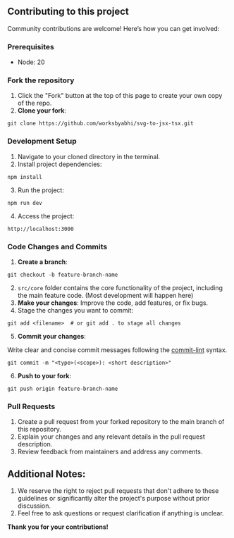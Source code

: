 ## Contributing to this project

Community contributions are welcome! Here’s how you can get involved:

### Prerequisites

- Node: 20

### Fork the repository

1. Click the "Fork" button at the top of this page to create your own copy of the repo.
2. <b>Clone your fork</b>:

```
git clone https://github.com/worksbyabhi/svg-to-jsx-tsx.git
```

### Development Setup

1. Navigate to your cloned directory in the terminal.
2. Install project dependencies:

```
npm install
```

3. Run the project:

```
npm run dev
```

4. Access the project:

```
http://localhost:3000
```

### Code Changes and Commits

1. <b>Create a branch</b>:

```
git checkout -b feature-branch-name
```

2. `src/core` folder contains the core functionality of the project, including the main feature code. (Most development will happen here)
3. <b>Make your changes</b>: Improve the code, add features, or fix bugs.
4. Stage the changes you want to commit:

```
git add <filename>  # or git add . to stage all changes
```

5. <b>Commit your changes</b>:

Write clear and concise commit messages following the [commit-lint](https://www.conventionalcommits.org/en/v1.0.0/) syntax.

```
git commit -m "<type>(<scope>): <short description>"
```

6. <b>Push to your fork</b>:

```
git push origin feature-branch-name
```

### Pull Requests

1. Create a pull request from your forked repository to the main branch of this repository.
2. Explain your changes and any relevant details in the pull request description.
3. Review feedback from maintainers and address any comments.

## Additional Notes:

1. We reserve the right to reject pull requests that don't adhere to these guidelines or significantly alter the project's purpose without prior discussion.
2. Feel free to ask questions or request clarification if anything is unclear.

<b>Thank you for your contributions!</b>

